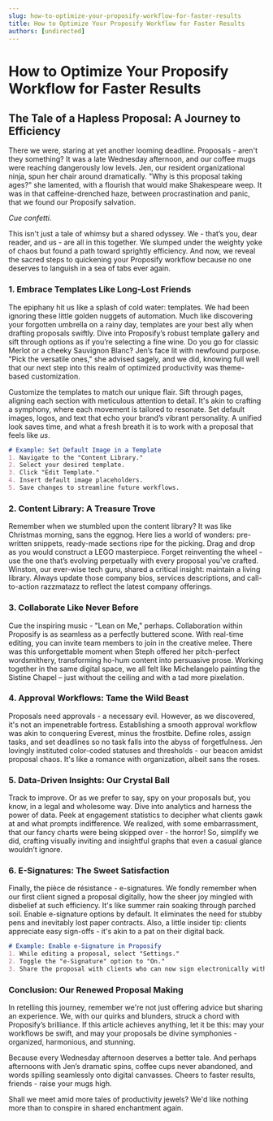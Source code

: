 ```yaml
---
slug: how-to-optimize-your-proposify-workflow-for-faster-results
title: How to Optimize Your Proposify Workflow for Faster Results
authors: [undirected]
---
```



# How to Optimize Your Proposify Workflow for Faster Results

## The Tale of a Hapless Proposal: A Journey to Efficiency

There we were, staring at yet another looming deadline. Proposals - aren't they something? It was a late Wednesday afternoon, and our coffee mugs were reaching dangerously low levels. Jen, our resident organizational ninja, spun her chair around dramatically. "Why is this proposal taking ages?" she lamented, with a flourish that would make Shakespeare weep. It was in that caffeine-drenched haze, between procrastination and panic, that we found our Proposify salvation.

*Cue confetti.* 

This isn't just a tale of whimsy but a shared odyssey. We - that’s you, dear reader, and us - are all in this together. We slumped under the weighty yoke of chaos but found a path toward sprightly efficiency. And now, we reveal the sacred steps to quickening your Proposify workflow because no one deserves to languish in a sea of tabs ever again.

### 1. Embrace Templates Like Long-Lost Friends

The epiphany hit us like a splash of cold water: templates. We had been ignoring these little golden nuggets of automation. Much like discovering your forgotten umbrella on a rainy day, templates are your best ally when drafting proposals swiftly. Dive into Proposify’s robust template gallery and sift through options as if you’re selecting a fine wine. Do you go for classic Merlot or a cheeky Sauvignon Blanc? Jen’s face lit with newfound purpose. "Pick the versatile ones," she advised sagely, and we did, knowing full well that our next step into this realm of optimized productivity was theme-based customization.

Customize the templates to match our unique flair. Sift through pages, aligning each section with meticulous attention to detail. It's akin to crafting a symphony, where each movement is tailored to resonate. Set default images, logos, and text that echo your brand’s vibrant personality. A unified look saves time, and what a fresh breath it is to work with a proposal that feels like *us*.

```markdown
# Example: Set Default Image in a Template
1. Navigate to the "Content Library."
2. Select your desired template.
3. Click "Edit Template."
4. Insert default image placeholders.
5. Save changes to streamline future workflows.
```

### 2. Content Library: A Treasure Trove

Remember when we stumbled upon the content library? It was like Christmas morning, sans the eggnog. Here lies a world of wonders: pre-written snippets, ready-made sections ripe for the picking. Drag and drop as you would construct a LEGO masterpiece. Forget reinventing the wheel - use the one that’s evolving perpetually with every proposal you've crafted. Winston, our ever-wise tech guru, shared a critical insight: maintain a living library. Always update those company bios, services descriptions, and call-to-action razzmatazz to reflect the latest company offerings.

### 3. Collaborate Like Never Before

Cue the inspiring music - "Lean on Me," perhaps. Collaboration within Proposify is as seamless as a perfectly buttered scone. With real-time editing, you can invite team members to join in the creative melee. There was this unforgettable moment when Steph offered her pitch-perfect wordsmithery, transforming ho-hum content into persuasive prose. Working together in the same digital space, we all felt like Michelangelo painting the Sistine Chapel – just without the ceiling and with a tad more pixelation.

### 4. Approval Workflows: Tame the Wild Beast

Proposals need approvals - a necessary evil. However, as we discovered, it's not an impenetrable fortress. Establishing a smooth approval workflow was akin to conquering Everest, minus the frostbite. Define roles, assign tasks, and set deadlines so no task falls into the abyss of forgetfulness. Jen lovingly instituted color-coded statuses and thresholds - our beacon amidst proposal chaos. It's like a romance with organization, albeit sans the roses.

### 5. Data-Driven Insights: Our Crystal Ball

Track to improve. Or as we prefer to say, spy on your proposals but, you know, in a legal and wholesome way. Dive into analytics and harness the power of data. Peek at engagement statistics to decipher what clients gawk at and what prompts indifference. We realized, with some embarrassment, that our fancy charts were being skipped over - the horror! So, simplify we did, crafting visually inviting and insightful graphs that even a casual glance wouldn’t ignore.

### 6. E-Signatures: The Sweet Satisfaction

Finally, the pièce de résistance - e-signatures. We fondly remember when our first client signed a proposal digitally, how the sheer joy mingled with disbelief at such efficiency. It's like summer rain soaking through parched soil. Enable e-signature options by default. It eliminates the need for stubby pens and inevitably lost paper contracts. Also, a little insider tip: clients appreciate easy sign-offs - it's akin to a pat on their digital back.

```markdown
# Example: Enable e-Signature in Proposify
1. While editing a proposal, select "Settings."
2. Toggle the "e-Signature" option to "On."
3. Share the proposal with clients who can now sign electronically with ease.
```

### Conclusion: Our Renewed Proposal Making

In retelling this journey, remember we're not just offering advice but sharing an experience. We, with our quirks and blunders, struck a chord with Proposify’s brilliance. If this article achieves anything, let it be this: may your workflows be swift, and may your proposals be divine symphonies - organized, harmonious, and stunning.

Because every Wednesday afternoon deserves a better tale. And perhaps afternoons with Jen’s dramatic spins, coffee cups never abandoned, and words spilling seamlessly onto digital canvasses. Cheers to faster results, friends - raise your mugs high. 

Shall we meet amid more tales of productivity jewels? We'd like nothing more than to conspire in shared enchantment again.